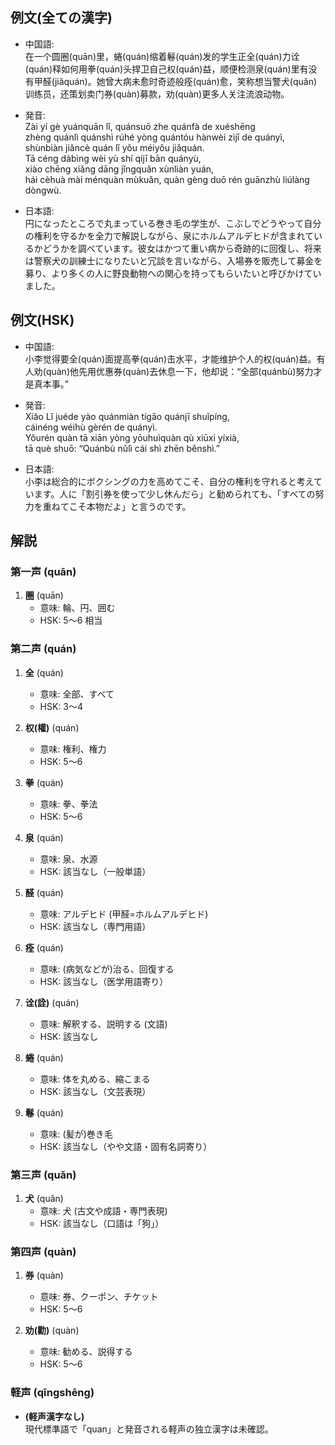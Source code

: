 ## 例文(全ての漢字)

* 中国語:  
  在一个圆圈(quān)里，蜷(quán)缩着鬈(quán)发的学生正全(quán)力诠(quán)释如何用拳(quán)头捍卫自己权(quán)益，顺便检测泉(quán)里有没有甲醛(jiǎquán)。她曾大病未愈时奇迹般痊(quán)愈，笑称想当警犬(quǎn)训练员，还策划卖门券(quàn)募款，劝(quàn)更多人关注流浪动物。

* 発音:  
  Zài yí gè yuánquān lǐ, quánsuō zhe quánfà de xuéshēng  
  zhèng quánlì quánshì rúhé yòng quántóu hànwèi zìjǐ de quányì,  
  shùnbiàn jiǎncè quán lǐ yǒu méiyǒu jiǎquán.  
  Tā céng dàbìng wèi yù shí qíjī bān quányù,  
  xiào chēng xiǎng dāng jǐngquǎn xùnliàn yuán,  
  hái cèhuà mài ménquàn mùkuǎn, quàn gèng duō rén guānzhù liúlàng dòngwù.

* 日本語:  
  円になったところで丸まっている巻き毛の学生が、こぶしでどうやって自分の権利を守るかを全力で解説しながら、泉にホルムアルデヒドが含まれているかどうかを調べています。彼女はかつて重い病から奇跡的に回復し、将来は警察犬の訓練士になりたいと冗談を言いながら、入場券を販売して募金を募り、より多くの人に野良動物への関心を持ってもらいたいと呼びかけていました。

## 例文(HSK)

* 中国語:  
  小李觉得要全(quán)面提高拳(quán)击水平，才能维护个人的权(quán)益。有人劝(quàn)他先用优惠券(quàn)去休息一下，他却说：“全部(quánbù)努力才是真本事。”

* 発音:  
  Xiǎo Lǐ juéde yào quánmiàn tígāo quánjī shuǐpíng,  
  cáinéng wéihù gèrén de quányì.  
  Yǒurén quàn tā xiān yòng yōuhuìquàn qù xiūxi yíxià,  
  tā què shuō: “Quánbù nǔlì cái shì zhēn běnshì.”

* 日本語:  
  小李は総合的にボクシングの力を高めてこそ、自分の権利を守れると考えています。人に「割引券を使って少し休んだら」と勧められても、「すべての努力を重ねてこそ本物だよ」と言うのです。

## 解説
### 第一声 (quān)
1. **圈** (quān)  
   - 意味: 輪、円、囲む  
   - HSK: 5〜6 相当  

### 第二声 (quán)
1. **全** (quán)  
   - 意味: 全部、すべて  
   - HSK: 3〜4  

2. **权(權)** (quán)  
   - 意味: 権利、権力  
   - HSK: 5〜6  

3. **拳** (quán)  
   - 意味: 拳、拳法  
   - HSK: 5〜6  

4. **泉** (quán)  
   - 意味: 泉、水源  
   - HSK: 該当なし（一般単語）  

5. **醛** (quán)  
   - 意味: アルデヒド (甲醛=ホルムアルデヒド)  
   - HSK: 該当なし（専門用語）  

6. **痊** (quán)  
   - 意味: (病気などが)治る、回復する  
   - HSK: 該当なし（医学用語寄り）  

7. **诠(詮)** (quán)  
   - 意味: 解釈する、説明する (文語)  
   - HSK: 該当なし  

8. **蜷** (quán)  
   - 意味: 体を丸める、縮こまる  
   - HSK: 該当なし（文芸表現）  

9. **鬈** (quán)  
   - 意味: (髪が)巻き毛  
   - HSK: 該当なし（やや文語・固有名詞寄り）

### 第三声 (quǎn)
1. **犬** (quǎn)  
   - 意味: 犬 (古文や成語・専門表現)  
   - HSK: 該当なし（口語は「狗」）

### 第四声 (quàn)
1. **券** (quàn)  
   - 意味: 券、クーポン、チケット  
   - HSK: 5〜6  

2. **劝(勸)** (quàn)  
   - 意味: 勧める、説得する  
   - HSK: 5〜6  

### 軽声 (qīngshēng)
- **(軽声漢字なし)**  
  現代標準語で「quan」と発音される軽声の独立漢字は未確認。
